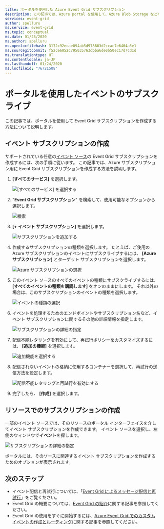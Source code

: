 ```yaml
---
title: ポータルを使用した Azure Event Grid サブスクリプション
description: この記事では、Azure portal を使用して、Azure Blob Storage などのサポートされているソースの Event Grid サブスクリプションを作成する方法について説明します。
services: event-grid
author: spelluru
ms.service: event-grid
ms.topic: conceptual
ms.date: 01/23/2020
ms.author: spelluru
ms.openlocfilehash: 3172c92ecae094ab5d978803d2ccac7e6404a5e1
ms.sourcegitcommit: f52ce6052c795035763dbba6de0b50ec17d7cd1d
ms.translationtype: HT
ms.contentlocale: ja-JP
ms.lasthandoff: 01/24/2020
ms.locfileid: "76721508"
---
```

# <a name="subscribe-to-events-through-portal"></a>ポータルを使用したイベントのサブスクライブ

この記事では、ポータルを使用して Event Grid サブスクリプションを作成する方法について説明します。

## <a name="create-event-subscriptions"></a>イベント サブスクリプションの作成

サポートされている任意の[イベント ソース](event-sources.md)の Event Grid サブスクリプションを作成するには、次の手順に従います。 この記事では、Azure サブスクリプション用に Event Grid サブスクリプションを作成する方法を説明します。

1. **[すべてのサービス]** を選択します。

   ![[すべてのサービス] を選択する](./media/subscribe-through-portal/select-all-services.png)

1. "**Event Grid サブスクリプション**" を検索して、使用可能なオプションから選択します。

   ![検索](./media/subscribe-through-portal/search.png)

1. **[+ イベント サブスクリプション]** を選択します。

   ![サブスクリプションを追加する](./media/subscribe-through-portal/add-subscription.png)

1. 作成するサブスクリプションの種類を選択します。 たとえば、ご使用の Azure サブスクリプションのイベントにサブスクライブするには、 **[Azure サブスクリプション]** とターゲット サブスクリプションを選択します。

   ![Azure サブスクリプションの選択](./media/subscribe-through-portal/azure-subscription.png)

1. このイベント ソースのすべてのイベントの種類にサブスクライブするには、 **[すべてのイベントの種類を購読します]** をオンのままにします。 それ以外の場合は、このサブスクリプションのイベントの種類を選択します。

   ![イベントの種類の選択](./media/subscribe-through-portal/select-event-types.png)

1. イベントを処理するためのエンドポイントやサブスクリプション名など、イベント サブスクリプションに関するその他の詳細情報を指定します。

   ![サブスクリプションの詳細の指定](./media/subscribe-through-portal/provide-subscription-details.png)

1. 配信不能レタリングを有効にして、再試行ポリシーをカスタマイズするには、 **[追加の機能]** を選択します。

   ![追加機能を選択する](./media/subscribe-through-portal/select-additional-features.png)

1. 配信されないイベントの格納に使用するコンテナーを選択して、再試行の送信方法を設定します。

   ![配信不能レタリングと再試行を有効にする](./media/subscribe-through-portal/set-deadletter-retry.png)

1. 完了したら、 **[作成]** を選択します。

## <a name="create-subscription-on-resource"></a>リソースでのサブスクリプションの作成

一部のイベント ソースでは、そのリソースのポータル インターフェイスを介してイベント サブスクリプションを作成できます。 イベント ソースを選択し、左側のウィンドウで**イベント**を探します。

![サブスクリプションの詳細の指定](./media/subscribe-through-portal/resource-events.png)

ポータルには、そのソースに関連するイベント サブスクリプションを作成するためのオプションが表示されます。

## <a name="next-steps"></a>次のステップ

* イベント配信と再試行については、「[Event Grid によるメッセージ配信と再試行](delivery-and-retry.md)」をご覧ください。
* Event Grid の概要については、[Event Grid の紹介](overview.md)に関する記事を参照してください。
* Event Grid の使用をすぐに開始するには、[Azure Event Grid でのカスタム イベントの作成とルーティング](custom-event-quickstart.md)に関する記事を参照してください。

